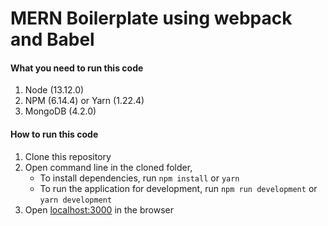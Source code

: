 # MERN Boilerplate using webpack and Babel

#### What you need to run this code

1. Node (13.12.0)
2. NPM (6.14.4) or Yarn (1.22.4)
3. MongoDB (4.2.0)

#### How to run this code

1. Clone this repository
2. Open command line in the cloned folder,
   - To install dependencies, run `npm install` or `yarn`
   - To run the application for development, run `npm run development` or `yarn development`
3. Open [localhost:3000](http://localhost:3000/) in the browser

